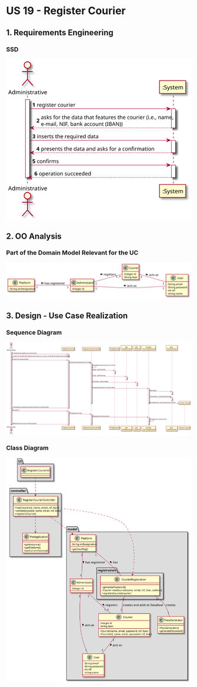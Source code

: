 # US 19 - Register Courier

## 1. Requirements Engineering

### SSD
![US19_SSD](US19_SSD.svg)

## 2. OO Analysis

### Part of the Domain Model Relevant for the UC

![US19_DM](US19_DM.svg)

## 3. Design - Use Case Realization

###	Sequence Diagram

![US19_SD.svg](US19_SD.svg)


###	Class Diagram

![US19_CD.svg](US19_CD.svg)
